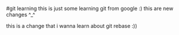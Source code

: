 #git learning
this is just some learning git from google :)
this are new changes ^_^

this is a change that i wanna learn about git rebase :))
